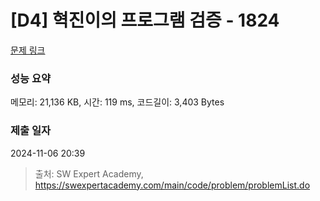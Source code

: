 # [D4] 혁진이의 프로그램 검증 - 1824 

[문제 링크](https://swexpertacademy.com/main/code/problem/problemDetail.do?contestProbId=AV4yLUiKDUoDFAUx) 

### 성능 요약

메모리: 21,136 KB, 시간: 119 ms, 코드길이: 3,403 Bytes

### 제출 일자

2024-11-06 20:39



> 출처: SW Expert Academy, https://swexpertacademy.com/main/code/problem/problemList.do